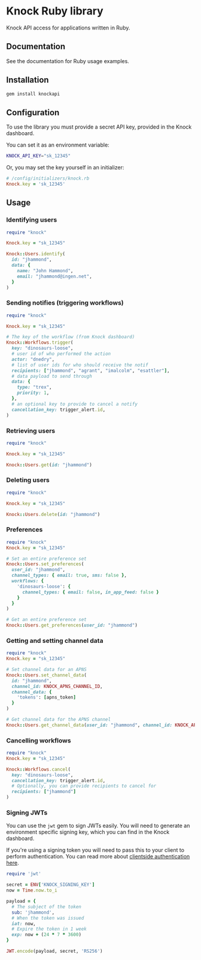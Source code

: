 # Knock Ruby library

Knock API access for applications written in Ruby.

## Documentation

See the documentation for Ruby usage examples.

## Installation

```bash
gem install knockapi
```

## Configuration

To use the library you must provide a secret API key, provided in the Knock dashboard.

You can set it as an environment variable:

```bash
KNOCK_API_KEY="sk_12345"
```

Or, you may set the key yourself in an initializer:

```ruby
# /config/initializers/knock.rb
Knock.key = 'sk_12345'
```

## Usage

### Identifying users

```ruby
require "knock"

Knock.key = "sk_12345"

Knock::Users.identify(
  id: "jhammond",
  data: {
    name: "John Hammond",
    email: "jhammond@ingen.net",
  }
)
```

### Sending notifies (triggering workflows)

```ruby
require "knock"

Knock.key = "sk_12345"

# The key of the workflow (from Knock dashboard)
Knock::Workflows.trigger(
  key: "dinosaurs-loose",
  # user id of who performed the action
  actor: "dnedry",
  # list of user ids for who should receive the notif
  recipients: ["jhammond", "agrant", "imalcolm", "esattler"],
  # data payload to send through
  data: {
    type: "trex",
    priority: 1,
  },
  # an optional key to provide to cancel a notify
  cancellation_key: trigger_alert.id,
)
```

### Retrieving users

```ruby
require "knock"

Knock.key = "sk_12345"

Knock::Users.get(id: "jhammond")
```

### Deleting users

```ruby
require "knock"

Knock.key = "sk_12345"

Knock::Users.delete(id: "jhammond")
```

### Preferences

```ruby
require "knock"
Knock.key = "sk_12345"

# Set an entire preference set
Knock::Users.set_preferences(
  user_id: "jhammond",
  channel_types: { email: true, sms: false },
  workflows: {
    'dinosaurs-loose': {
      channel_types: { email: false, in_app_feed: false }
    }
  }
)

# Get an entire preference set
Knock::Users.get_preferences(user_id: "jhammond")
```

### Getting and setting channel data

```ruby
require "knock"
Knock.key = "sk_12345"

# Set channel data for an APNS
Knock::Users.set_channel_data(
  id: "jhammond",
  channel_id: KNOCK_APNS_CHANNEL_ID,
  channel_data: {
    'tokens': [apns_token]
  }
)

# Get channel data for the APNS channel
Knock::Users.get_channel_data(user_id: "jhammond", channel_id: KNOCK_APNS_CHANNEL_ID)
```

### Cancelling workflows

```ruby
require "knock"
Knock.key = "sk_12345"

Knock::Workflows.cancel(
  key: "dinosaurs-loose",
  cancellation_key: trigger_alert.id,
  # Optionally, you can provide recipients to cancel for
  recipients: ["jhammond"]
)
```

### Signing JWTs

You can use the `jwt` gem to sign JWTs easily. You will need to generate an environment specific signing key, which you can find in the Knock dashboard.

If you're using a signing token you will need to pass this to your client to perform authentication. You can read more about [clientside authentication here](https://docs.knock.app/client-integration/authenticating-users).

```ruby
require 'jwt'

secret = ENV['KNOCK_SIGNING_KEY']
now = Time.now.to_i

payload = {
  # The subject of the token
  sub: 'jhammond',
  # When the token was issued
  iat: now,
  # Expire the token in 1 week
  exp: now + (24 * 7 * 3600)
}

JWT.encode(payload, secret, 'RS256')
```
